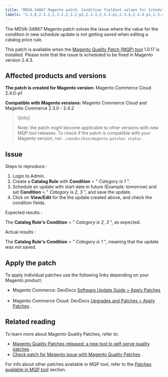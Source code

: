 ```yaml
---
title: "MDVA-34867 Magento patch: Condition fieldset values for Scheduled Update not saved"
labels: "2.3.0,2.3.1,2.3.2,2.3.2-p2,2.3.3,2.3.3-p1,2.3.4,2.3.4-p1,2.3.4-p2,2.3.5,2.3.5-p1,2.3.5-p2,2.3.6,2.3.6-p1,2.4.0,2.4.0-p1,2.4.1,2.4.1-p1,2.4.2,MQP 1.0.17,MQP patches,Magento Commerce,Magento Commerce Cloud,Magento Quality Patches,catalog price rule,condition fieldset values,not saved,scheduled update"
---
```


The MDVA-34867 Magento patch solves the issue where the value for the condition in new schedule update is not getting saved when editing a catalog price rule.

This patch is available when the [Magento Quality Patch (MQP) tool](https://devdocs.magento.com/guides/v2.4/comp-mgr/patching.html#mqp) 1.0.17 is installed. Please note that the issue is scheduled to be fixed in Magento version 2.4.3.

## Affected products and versions

 **The patch is created for Magento version:** Magento Commerce Cloud 2.4.0-p1

 **Compatible with Magento versions:** Magento Commerce Cloud and Magento Commerce 2.3.0 - 2.4.2

>![info]
>
>Note: the patch might become applicable to other versions with new MQP tool releases. To check if the patch is compatible with your Magento version, run `./vendor/bin/magento-patches status` .

## Issue

 <span class="wysiwyg-underline">Steps to reproduce</span> :

1. Login to Admin.
1. Create a **Catalog Rule** with **Condition** = " *Category is 1* ".
1. Schedule an update with start date in future (Example: tomorrow) and set **Condition** =  " *Category is 2, 3* ", and save the update.
1. Click on **View/Edit** for the the update created above, and check the condition fields.

 <span class="wysiwyg-underline">Expected results</span> :

The **Catalog Rule's**  **Condition** = " *Category is 2, 3* ", as expected.

 <span class="wysiwyg-underline">Actual results</span> :

The **Catalog Rule's**  **Condition** = " *Category is 1* ", meaning that the update was not saved.

## Apply the patch

To apply individual patches use the following links depending on your Magento product:

* Magento Commerce: DevDocs [Software Update Guide > Apply Patches](https://devdocs.magento.com/guides/v2.4/comp-mgr/patching.html) .
* Magento Commerce Cloud: DevDocs [Upgrades and Patches > Apply Patches](https://devdocs.magento.com/cloud/project/project-patch.html) .

## Related reading

To learn more about Magento Quality Patches, refer to:

* [Magento Quality Patches released: a new tool to self-serve quality patches](https://support.magento.com/hc/en-us/articles/360047139492) .
* [Check patch for Magento issue with Magento Quality Patches](https://support.magento.com/hc/en-us/articles/360047125252) .

For info about other patches available in MQP tool, refer to the [Patches available in MQP tool](https://support.magento.com/hc/en-us/sections/360010506631-Patches-available-in-MQP-tool-) section.